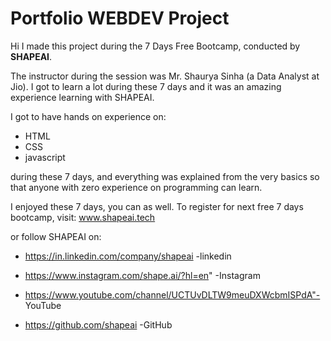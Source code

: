 # Portfolio WEBDEV Project


Hi I made this project during the 7 Days Free Bootcamp, conducted by **SHAPEAI**.

The instructor during the session was Mr. Shaurya Sinha (a Data Analyst at Jio). I got to learn a lot during these 7 days and it was an amazing experience learning with SHAPEAI.

I got to have hands on experience on:

- HTML
- CSS
- javascript

during these 7 days, and everything was explained from the very basics so that anyone with zero experience on programming can learn.


I enjoyed these 7 days, you can as well. To register for next free 7 days bootcamp, visit: www.shapeai.tech

or follow SHAPEAI on:

  - https://in.linkedin.com/company/shapeai -linkedin

  - https://www.instagram.com/shape.ai/?hl=en" -Instagram

  - https://www.youtube.com/channel/UCTUvDLTW9meuDXWcbmISPdA"- YouTube 

  - https://github.com/shapeai -GitHub

  


